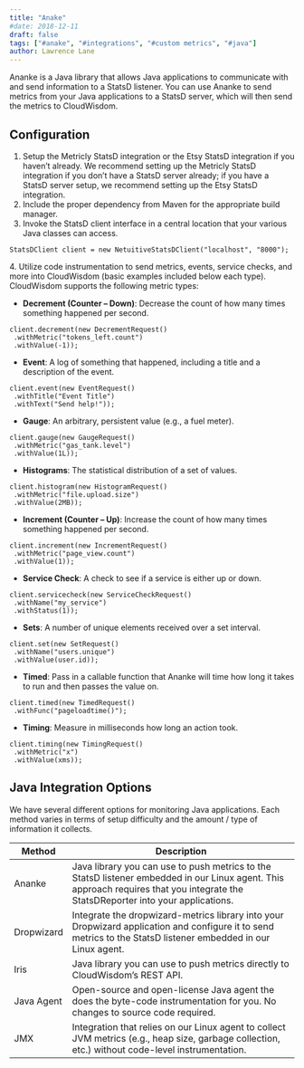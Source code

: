 ```yaml
---
title: "Anake"
#date: 2018-12-11
draft: false
tags: ["#anake", "#integrations", "#custom metrics", "#java"]
author: Lawrence Lane
---
```


Ananke is a Java library that allows Java applications to communicate with and send information to a StatsD listener. You can use Ananke to send metrics from your Java applications to a StatsD server, which will then send the metrics to CloudWisdom.


## Configuration
1. Setup the Metricly StatsD integration or the Etsy StatsD integration if you haven’t already. We recommend setting up the Metricly StatsD integration if you don’t have a StatsD server already; if you have a StatsD server setup, we recommend setting up the Etsy StatsD integration.
2. Include the proper dependency from Maven for the appropriate build manager.
3. Invoke the StatsD client interface in a central location that your various Java classes can access.

```
StatsDClient client = new NetuitiveStatsDClient("localhost", "8000");
```
4\. Utilize code instrumentation to send metrics, events, service checks, and more into CloudWisdom (basic examples included below each type). CloudWisdom supports the following metric types:
 - **Decrement (Counter – Down)**: Decrease the count of how many times something happened per second.

 ```
 client.decrement(new DecrementRequest()
  .withMetric("tokens_left.count")
  .withValue(-1));
  ```
 - **Event**: A log of something that happened, including a title and a description of the event.

 ```
 client.event(new EventRequest()
  .withTitle("Event Title")
  .withText("Send help!"));
  ```
 - **Gauge**: An arbitrary, persistent value (e.g., a fuel meter).

 ```
 client.gauge(new GaugeRequest()
  .withMetric("gas_tank.level")
  .withValue(1L));
  ```
 - **Histograms**: The statistical distribution of a set of values.

 ```
 client.histogram(new HistogramRequest()
  .withMetric("file.upload.size")
  .withValue(2MB));
  ```
 - **Increment (Counter – Up)**: Increase the count of how many times something happened per second.

 ```
 client.increment(new IncrementRequest()
  .withMetric("page_view.count")
  .withValue(1));
  ```
 - **Service Check**: A check to see if a service is either up or down.

 ```
 client.servicecheck(new ServiceCheckRequest()
  .withName("my_service")
  .withStatus(1));
  ```
 - **Sets**: A number of unique elements received over a set interval.

 ```
 client.set(new SetRequest()
  .withName("users.unique")
  .withValue(user.id));
  ```
 - **Timed**: Pass in a callable function that Ananke will time how long it takes to run and then passes the value on.

 ```
 client.timed(new TimedRequest()
  .withFunc("pageloadtime()");
  ```
 - **Timing**: Measure in milliseconds how long an action took.

 ```
 client.timing(new TimingRequest()
  .withMetric("x")
  .withValue(xms));
  ```
## Java Integration Options
We have several different options for monitoring Java applications. Each method varies in terms of setup difficulty and the amount / type of information it collects.  

| Method     | Description                                                                                                                                                                       |
|------------|-----------------------------------------------------------------------------------------------------------------------------------------------------------------------------------|
| Ananke     | Java library you can use to push metrics to the StatsD listener embedded in our Linux agent. This approach requires that you integrate the StatsDReporter into your applications. |
| Dropwizard | Integrate the dropwizard-metrics library into your Dropwizard application and configure it to send metrics to the StatsD listener embedded in our Linux agent.                    |
| Iris       | Java library you can use to push metrics directly to CloudWisdom’s REST API.                                                                                                         |
| Java Agent | Open-source and open-license Java agent the does the byte-code instrumentation for you. No changes to source code required.                                                       |
| JMX        | Integration that relies on our Linux agent to collect JVM metrics (e.g., heap size, garbage collection, etc.) without code-level instrumentation.                                 |
